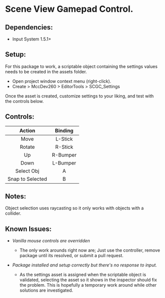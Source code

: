 # Scene View Gamepad Control.
## Dependencies:
- Input System 1.5.1+

## Setup:
For this package to work, a scriptable object containing the settings values needs to be created in the assets folder.

- Open project window context menu (right-click).
- Create > MccDev260 > EditorTools > SCGC_Settings

Once the asset is created, customize settings to your liking, and test with the controls below.

## Controls:
|    **Action**    | **Binding** |
|:----------------:|:-----------:|
|       Move       |   L-Stick   |
|      Rotate      |   R-Stick   |
|        Up        |   R-Bumper  |
|       Down       |   L-Bumper  |
|    Select Obj    |      A      |
| Snap to Selected |      B      |

## Notes:
Object selection uses raycasting so it only works with objects with a collider.

## Known Issues:
- *Vanilla mouse controls are overridden*
  - The only work arounds right now are; Just use the controller, remove package until its resolved, or submit a pull request.

- *Package installed and setup correctly but there's no response to input.*
  - As the settings asset is assigned when the scriptable object is validated, selecting the asset so it shows in the inspector should fix the problem. This is hopefully a temporary work around while other solutions are investigated.
